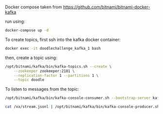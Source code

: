 Docker compose taken from https://github.com/bitnami/bitnami-docker-kafka

run using:
```bash
docker-compose up -d
```

To create topics, first ssh into the kafka docker container:
```bash
docker exec -it doodlechallenge_kafka_1 bash
```
then, create a topic using:
```bash
/opt/bitnami/kafka/bin/kafka-topics.sh --create \
    --zookeeper zookeeper:2181 \
    --replication-factor 1 --partitions 1 \
    --topic doodle
```

To listen to messages from the topic:
```bash
/opt/bitnami/kafka/bin/kafka-console-consumer.sh --bootstrap-server kafka:9092 --topic doodle-out
```

```bash
cat /xx/stream.jsonl | /opt/bitnami/kafka/bin/kafka-console-producer.sh --broker-list kafka:9092 --topic doodle
``` 